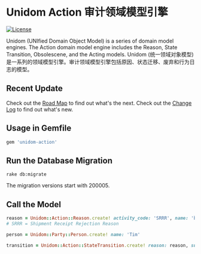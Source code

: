 # Unidom Action 审计领域模型引擎

[![License](https://img.shields.io/badge/license-MIT-green.svg)](http://opensource.org/licenses/MIT)

Unidom (UNIfied Domain Object Model) is a series of domain model engines. The Action domain model engine includes the Reason, State Transition, Obsolescene, and the Acting models.
Unidom (统一领域对象模型)是一系列的领域模型引擎。审计领域模型引擎包括原因、状态迁移、废弃和行为日志的模型。

## Recent Update
Check out the [Road Map](ROADMAP.md) to find out what's the next.
Check out the [Change Log](CHANGELOG.md) to find out what's new.

## Usage in Gemfile
```ruby
gem 'unidom-action'
```

## Run the Database Migration
```shell
rake db:migrate
```
The migration versions start with 200005.

## Call the Model
```ruby
reason = Unidom::Action::Reason.create! activity_code: 'SRRR', name: 'broken', description: 'The box was broken.'
# SRRR = Shipment Receipt Rejection Reason

person = Unidom::Party::Person.create! name: 'Tim'

transition = Unidom::Action::StateTransition.create! reason: reason, subject: person, from_state: 'C', thru_state: 'R'
```
